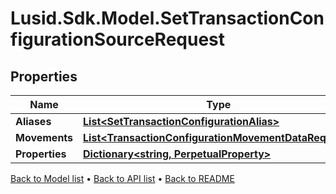 # Lusid.Sdk.Model.SetTransactionConfigurationSourceRequest

## Properties

Name | Type | Description | Notes
------------ | ------------- | ------------- | -------------
**Aliases** | [**List&lt;SetTransactionConfigurationAlias&gt;**](SetTransactionConfigurationAlias.md) |  | 
**Movements** | [**List&lt;TransactionConfigurationMovementDataRequest&gt;**](TransactionConfigurationMovementDataRequest.md) |  | 
**Properties** | [**Dictionary&lt;string, PerpetualProperty&gt;**](PerpetualProperty.md) |  | [optional] 

[Back to Model list](../README.md#documentation-for-models) &#8226; [Back to API list](../README.md#documentation-for-api-endpoints) &#8226; [Back to README](../README.md)


